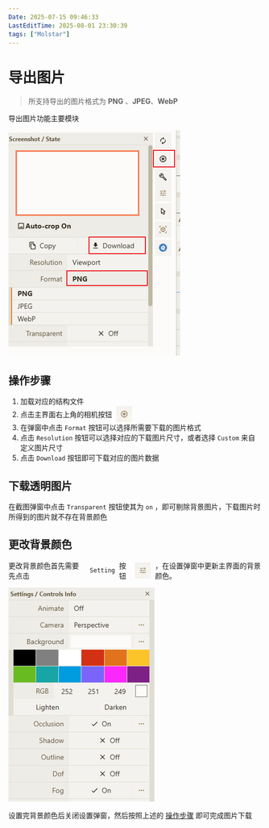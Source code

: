 ```yaml
---
Date: 2025-07-15 09:46:33
LastEditTime: 2025-08-01 23:30:39
tags: ["Molstar"]
---
```


# 导出图片

> 所支持导出的图片格式为 **PNG** 、**JPEG**、**WebP**

导出图片功能主要模块

![export_image](./assets/export_image.webp)

## 操作步骤

1. 加载对应的结构文件
2. <div style="display: flex; gap: 0 8px; align-items: center;">点击主界面右上角的相机按钮 <img src="./assets/export_image_screenshot.webp" style="width:32px; height:32px; vertical-align:middle;"></div>
3. 在弹窗中点击 `Format` 按钮可以选择所需要下载的图片格式
4. 点击 `Resolution` 按钮可以选择对应的下载图片尺寸，或者选择 `Custom` 来自定义图片尺寸
5. 点击 `Download` 按钮即可下载对应的图片数据

## 下载透明图片

在截图弹窗中点击 `Transparent` 按钮使其为 `on` ，即可剔除背景图片，下载图片时所得到的图片就不存在背景颜色

## 更改背景颜色

<div style="display: flex; gap: 0 8px; align-items: center;"> 更改背景颜色首先需要先点击 <code>Setting</code> 按钮<img src="./assets/export_image_setting.webp" style="width:32px; height:32px; vertical-align:middle;"> ，在设置弹窗中更新主界面的背景颜色。</div>

![export_image_setting_background](./assets/export_image_setting_background.webp)

设置完背景颜色后关闭设置弹窗，然后按照上述的 [操作步骤](#操作步骤) 即可完成图片下载
